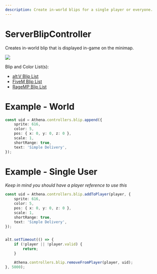 ```yaml
---
description: Create in-world blips for a single player or everyone.
---
```


# ServerBlipController

Creates in-world blip that is displayed in-game on the minimap.

![](https://i.imgur.com/mDyR1r1.png)

Blip and Color List(s): 

- [alt:V Blip List](https://wiki.altv.mp/wiki/GTA:Blips)
- [FiveM Blip List](https://docs.fivem.net/docs/game-references/blips/)
- [RageMP Blip List](https://wiki.rage.mp/index.php?title=Blips)

# Example - World

```typescript
const uid = Athena.controllers.blip.append({
    sprite: 616,
    color: 5,
    pos: { x: 0, y: 0, z: 0 },
    scale: 1,
    shortRange: true,
    text: 'Simple Delivery',
});
```

# Example - Single User

_Keep in mind you should have a player reference to use this_

```typescript
const uid = Athena.controllers.blip.addToPlayer(player, {
    sprite: 616,
    color: 5,
    pos: { x: 0, y: 0, z: 0 },
    scale: 1,
    shortRange: true,
    text: 'Simple Delivery',
});


alt.setTimeout(() => {
    if (!player || !player.valid) {
        return;
    }

    Athena.controllers.blip.removeFromPlayer(player, uid);
}, 5000);
```